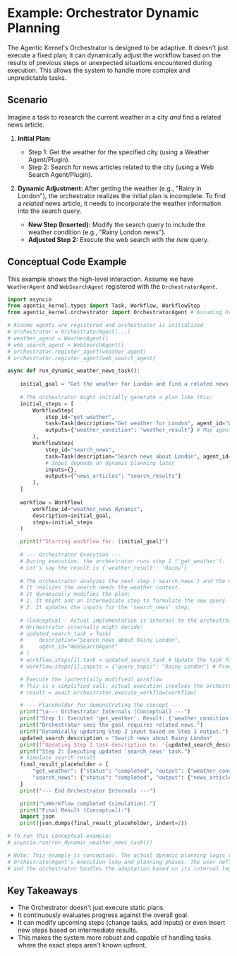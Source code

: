 # Example: Orchestrator Dynamic Planning

The Agentic Kernel's Orchestrator is designed to be adaptive. It doesn't just execute a fixed plan; it can dynamically adjust the workflow based on the results of previous steps or unexpected situations encountered during execution. This allows the system to handle more complex and unpredictable tasks.

## Scenario

Imagine a task to research the current weather in a city *and* find a related news article.

1. **Initial Plan:**
    * Step 1: Get the weather for the specified city (using a Weather Agent/Plugin).
    * Step 2: Search for news articles related to the city (using a Web Search Agent/Plugin).

2. **Dynamic Adjustment:** After getting the weather (e.g., "Rainy in London"), the orchestrator realizes the initial plan is incomplete. To find a *related* news article, it needs to incorporate the weather information into the search query.
    * **New Step (Inserted):** Modify the search query to include the weather condition (e.g., "Rainy London news").
    * **Adjusted Step 2:** Execute the web search with the *new* query.

## Conceptual Code Example

This example shows the high-level interaction. Assume we have `WeatherAgent` and `WebSearchAgent` registered with the `OrchestratorAgent`.

```python
import asyncio
from agentic_kernel.types import Task, Workflow, WorkflowStep
from agentic_kernel.orchestrator import OrchestratorAgent # Assuming OrchestratorAgent is the main class

# Assume agents are registered and orchestrator is initialized
# orchestrator = OrchestratorAgent(...)
# weather_agent = WeatherAgent()
# web_search_agent = WebSearchAgent()
# orchestrator.register_agent(weather_agent)
# orchestrator.register_agent(web_search_agent)

async def run_dynamic_weather_news_task():
    
    initial_goal = "Get the weather for London and find a related news article."
    
    # The orchestrator might initially generate a plan like this:
    initial_steps = [
        WorkflowStep(
            step_id="get_weather",
            task=Task(description="Get weather for London", agent_id="WeatherAgent"),
            outputs={"weather_condition": "weather_result"} # Map agent output to this key
        ),
        WorkflowStep(
            step_id="search_news",
            task=Task(description="Search news about London", agent_id="WebSearchAgent"),
            # Input depends on dynamic planning later
            inputs={}, 
            outputs={"news_articles": "search_results"}
        ),
    ]
    
    workflow = Workflow(
        workflow_id="weather_news_dynamic",
        description=initial_goal,
        steps=initial_steps
    )

    print(f"Starting workflow for: {initial_goal}")
    
    # --- Orchestrator Execution ---
    # During execution, the orchestrator runs step 1 ('get_weather').
    # Let's say the result is {'weather_result': 'Rainy'}
    
    # The orchestrator analyzes the next step ('search_news') and the overall goal.
    # It realizes the search needs the weather context.
    # It dynamically modifies the plan:
    # 1. It might add an intermediate step to formulate the new query.
    # 2. It updates the inputs for the 'search_news' step.
    
    # (Conceptual - Actual implementation is internal to the orchestrator)
    # Orchestrator internally might decide:
    # updated_search_task = Task(
    #     description="Search news about Rainy London", 
    #     agent_id="WebSearchAgent"
    # )
    # workflow.steps[1].task = updated_search_task # Update the task for the step
    # workflow.steps[1].inputs = {"query_topic": "Rainy London"} # Provide input needed by agent

    # Execute the (potentially modified) workflow
    # This is a simplified call; actual execution involves the orchestrator loop
    # result = await orchestrator.execute_workflow(workflow) 

    # --- Placeholder for demonstrating the concept ---
    print("\n--- Orchestrator Internals (Conceptual) ---")
    print("Step 1: Executed 'get_weather'. Result: {'weather_condition': 'Rainy'}")
    print("Orchestrator sees the goal requires related news.")
    print("Dynamically updating Step 2 input based on Step 1 output.")
    updated_search_description = "Search news about Rainy London"
    print(f"Updating Step 2 task description to: '{updated_search_description}'")
    print("Step 2: Executing updated 'search_news' task.")
    # Simulate search result
    final_result_placeholder = {
        "get_weather": {"status": "completed", "output": {"weather_condition": "Rainy"}},
        "search_news": {"status": "completed", "output": {"news_articles": [{"title": "London braces for more rain", "url": "..."}]}}
    }
    print("--- End Orchestrator Internals ---")

    print("\nWorkflow completed (simulation).")
    print("Final Result (Conceptual):")
    import json
    print(json.dumps(final_result_placeholder, indent=2))

# To run this conceptual example:
# asyncio.run(run_dynamic_weather_news_task())

# Note: This example is conceptual. The actual dynamic planning logic resides within the 
# OrchestratorAgent's execution loop and planning phases. The user defines the initial goal, 
# and the orchestrator handles the adaptation based on its internal logic and agent capabilities.
```

## Key Takeaways

* The Orchestrator doesn't just execute static plans.
* It continuously evaluates progress against the overall goal.
* It can modify upcoming steps (change tasks, add inputs) or even insert new steps based on intermediate results.
* This makes the system more robust and capable of handling tasks where the exact steps aren't known upfront.
